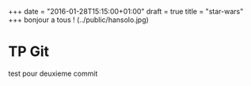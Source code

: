 +++
date = "2016-01-28T15:15:00+01:00"
draft = true
title = "star-wars"
+++
bonjour a tous !
(../public/hansolo.jpg) 
# TP Git
test pour deuxieme commit